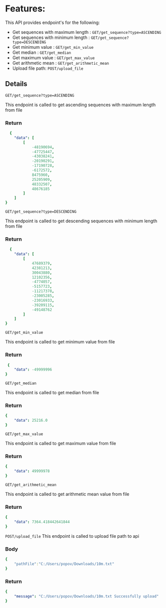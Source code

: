 # Features:
This API provides  endpoint's for the following:
* Get sequences with maximum length : `GET/get_sequence?type=ASCENDING`
* Get sequences with minimum length : `GET/get_sequence?type=DESCENDING`
* Get minimum value : `GET/get_min_value`
* Get median : `GET/get_median`
* Get maximum value : `GET/get_max_value`
* Get arithmetic mean : `GET/get_arithmetic_mean`
* Upload file path: `POST/upload_file`
## Details

`GET/get_sequence?type=ASCENDING`
 
 This endpoint  is called to get ascending sequences with maximum length from file 

### Return

```yaml
  {
    "data": [
        [
            -48190694,
            -47725447,
            -43038241,
            -20190291,
            -17190728,
            -6172572,
            8475960,
            25205909,
            48332507,
            48676185
        ]
    ]
}
```
`GET/get_sequence?type=DESCENDING`

This endpoint is called to get descending sequences with minimum length from file

### Return

```yaml
  {
    "data": [
        [
            47689379,
            42381213,
            30043880,
            12102356,
            -4774057,
            -5157723,
            -11217378,
            -23005285,
            -23016933,
            -39209115,
            -49148762
        ]
    ]
}
```
`GET/get_min_value`

This endpoint is called to get minimum value from file 

### Return

```yaml
 {
    "data": -49999996
}
```
`GET/get_median`

This endpoint is called to get median from file 

### Return

```yaml
{
    "data": 25216.0
}
```
`GET/get_max_value`

This endpoint is called to get maximum value  from file 

### Return

```yaml
{
    "data": 49999978
}
```
`GET/get_arithmetic_mean`

This endpoint is called to get arithmetic mean  value  from file 

### Return

```yaml
{
    "data": 7364.418442641844
}
```

`POST/upload_file`
This endpoint is called to upload file path to api 

### Body 

```yaml
{
    "pathFile":"C:/Users/popov/Downloads/10m.txt"
}
```

### Return

```yaml
{
    "message": "C:/Users/popov/Downloads/10m.txt Successfully upload"
}
```

